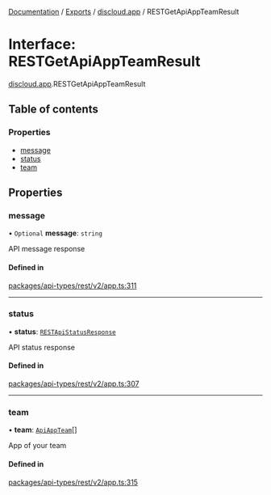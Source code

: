 [Documentation](../README.md) / [Exports](../modules.md) / [discloud.app](../modules/discloud_app.md) / RESTGetApiAppTeamResult

# Interface: RESTGetApiAppTeamResult

[discloud.app](../modules/discloud_app.md).RESTGetApiAppTeamResult

## Table of contents

### Properties

- [message](discloud_app.RESTGetApiAppTeamResult.md#message)
- [status](discloud_app.RESTGetApiAppTeamResult.md#status)
- [team](discloud_app.RESTGetApiAppTeamResult.md#team)

## Properties

### message

• `Optional` **message**: `string`

API message response

#### Defined in

[packages/api-types/rest/v2/app.ts:311](https://github.com/discloud/discloud.app/blob/c6f50ea/packages/api-types/rest/v2/app.ts#L311)

___

### status

• **status**: [`RESTApiStatusResponse`](../modules/discloud_app.md#restapistatusresponse)

API status response

#### Defined in

[packages/api-types/rest/v2/app.ts:307](https://github.com/discloud/discloud.app/blob/c6f50ea/packages/api-types/rest/v2/app.ts#L307)

___

### team

• **team**: [`ApiAppTeam`](discloud_app.ApiAppTeam.md)[]

App of your team

#### Defined in

[packages/api-types/rest/v2/app.ts:315](https://github.com/discloud/discloud.app/blob/c6f50ea/packages/api-types/rest/v2/app.ts#L315)
